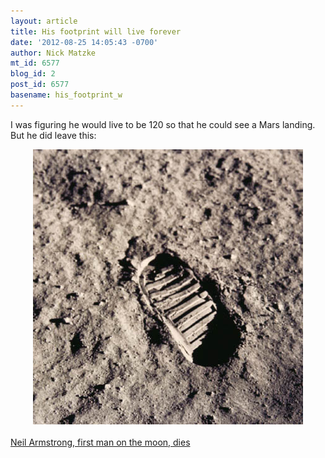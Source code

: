 ```yaml
---
layout: article
title: His footprint will live forever
date: '2012-08-25 14:05:43 -0700'
author: Nick Matzke
mt_id: 6577
blog_id: 2
post_id: 6577
basename: his_footprint_w
---
```

I was figuring he would live to be 120 so that he could see a Mars landing. But he did leave this:

<img src="/uploads/2012/Neil_Armstrong_Footprint.jpg" alt="Neil_Armstrong_Footprint.jpg" width="432" height="440" style="text-align: center; display: block; margin: 0 auto 20px;" class="mt-image-center" />

[Neil Armstrong, first man on the moon, dies](http://www.cnn.com/2012/08/25/us/neil-armstrong-obit/index.html)
